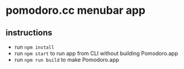 # pomodoro.cc menubar app

## instructions

- run `npm install`
- run `npm start` to run app from CLI without building Pomodoro.app
- run `npm run build` to make Pomodoro.app
